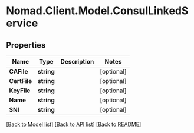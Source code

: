 # Nomad.Client.Model.ConsulLinkedService

## Properties

Name | Type | Description | Notes
------------ | ------------- | ------------- | -------------
**CAFile** | **string** |  | [optional] 
**CertFile** | **string** |  | [optional] 
**KeyFile** | **string** |  | [optional] 
**Name** | **string** |  | [optional] 
**SNI** | **string** |  | [optional] 

[[Back to Model list]](../README.md#documentation-for-models) [[Back to API list]](../README.md#documentation-for-api-endpoints) [[Back to README]](../README.md)

